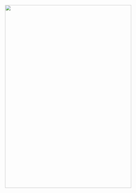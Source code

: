 <img style="-webkit-user-select: none;margin: auto;cursor: zoom-in;" src="http://www.nstdata.com/knreader/request/TebReadHandler.ashx?b=4D4740EC-154D-47a0-A1CD-B035F6068084&amp;p=1&amp;page=1" width="417" height="602">
